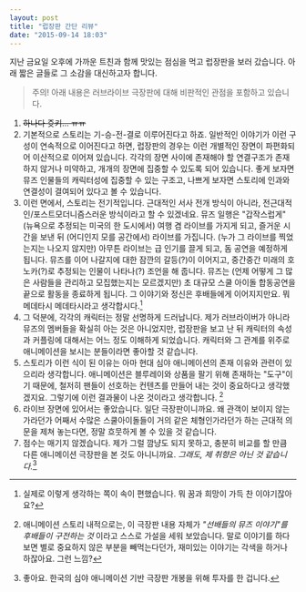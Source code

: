 ```yaml
---
layout: post
title: "럽장판 간단 리뷰"
date: "2015-09-14 18:03"
---
```

지난 금요일 오후에 가까운 트친과 함께 맛있는 점심을 먹고 럽장판을 보러 갔습니다. 아래 짧은 글들로 그 소감을 대신하고자 합니다.

> 주의! 아래 내용은 러브라이브 극장판에 대해 비판적인 관점을 포함하고 있습니다.

1. ~~하나다 쥿키... ㅠㅠ~~
2. 기본적으로 스토리는 기-승-전-결로 이루어진다고 하죠. 일반적인 이야기가 이런 구성이 연속적으로 이어진다고 하면, 럽장판의 경우는 이런 개별적인 장면이 파편화되어 이산적으로 이어져 있습니다. 각각의 장면 사이에 존재해야 할 연결구조가 존재하지 않거나 미약하고, 개개의 장면에 집중할 수 있도록 되어 있습니다. 좋게 보자면 뮤즈 인물들의 캐릭터성에 집중할 수 있는 구조고, 나쁘게 보자면 스토리에 인과와 연결성이 결여되어 있다고 볼 수 있습니다.
3. 이런 면에서, 스토리는 전기적입니다. 근대적인 서사 전개 방식이 아니라, 전근대적인/포스트모더니즘스러운 방식이라고 할 수 있겠네요. 뮤즈 일행은 "갑작스럽게" (뉴욕으로 추정되는 미국의 한 도시에서) 여행 겸 라이브를 가지게 되고, 즐거운 시간을 보낸 뒤 (어디인지 모를 공간에서) 라이브를 가집니다. (누가 그 라이브를 찍었는지는 나오지 않지만) 아무튼 라이브는 급 인기를 끌게 되고, 돔 공연을 예정하게 됩니다. 뮤즈를 이어 나갈지에 대한 잠깐의 갈등(?)이 이어지고, 중간중간 미래의 호노카(?)로 추정되는 인물이 나타나(?) 조언을 해 줍니다. 뮤즈는 (언제 어떻게 그 많은 사람들을 관리하고 모집했는지는 모르겠지만) 초 대규모 스쿨 아이돌 합동공연을 끝으로 활동을 종료하게 됩니다. 그 이야기와 정신은 후배들에게 이어지지만요. 뭐 메데타시 메데타시라고 생각합시다.[^1]
4. 그 덕분에, 각각의 캐릭터는 정말 선명하게 드러납니다. 제가 러브라이버가 아니라 뮤즈의 멤버들을 확실히 아는 것은 아니었지만, 럽장판을 보고 난 뒤 캐릭터의 속성과 커플링에 대해서는 어느 정도 이해하게 되었습니다. 캐릭터와 그 관계를 위주로 애니메이션을 보시는 분들이라면 좋아할 것 같습니다.
5. 스토리가 이런 식이 된 이유는 아마 현대 심야 애니메이션의 존재 이유와 관련이 있으리라 생각합니다. 애니메이션은 블루레이와 상품을 팔기 위해 존재하는 "도구"이기 때문에, 철저히 팬들이 선호하는 컨텐츠를 만들어 내는 것이 중요하다고 생각했겠지요. 그렇기에 이런 결과물이 나온 것이라고 생각합니다. [^2]
6. 라이브 장면에 있어서는 좋았습니다. 일단 극장판이니까요. 왜 관객이 보이지 않는가라던가 어째서 수많은 스쿨아이돌들이 거의 같은 체형인가라던가 하는 근대적 의문을 제쳐 놓는다면, 정말 흐뭇하게 볼 수 있을 것 같습니다.
7. 점수는 매기지 않겠습니다. 제가 그럴 깜냥도 되지 못하고, 충분히 비교를 할 만큼 다른 애니메이션 극장판을 본 것도 아니니까요. *그래도, 제 취향은 아닌 것 같습니다.*[^3]




  [^1]: 실제로 이렇게 생각하는 쪽이 속이 편했습니다. 뭐 꿈과 희망이 가득 찬 이야기잖아요?

  [^2]: 애니메이션 스토리 내적으로는, 이 극장판 내용 자체가 *"선배들의 뮤즈 이야기"를 후배들이 구전하는 것* 이라고 스스로 가설을 세워 보았습니다. 말로 이야기를 하다 보면 별로 중요하지 않은 부분을 빼먹는다던가, 재미있는 이야기는 각색을 하거나 하잖아요. 그런 느낌?

  [^3]: 좋아요. 한국의 심야 애니메이션 기반 극장판 개봉을 위해 투자를 한 겁니다.
